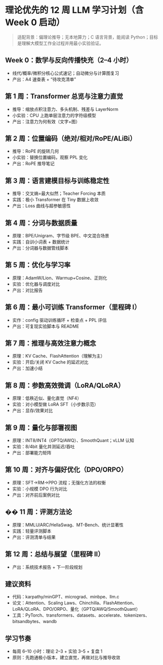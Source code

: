 # 理论优先的 12 周 LLM 学习计划（含 Week 0 启动）

> 适配背景：偏理论推导；无本地算力；C 语言背景，能阅读 Python；目标是理解大模型工作全过程并用最小实验验证。

## Week 0：数学与反向传播快充（2–4 小时）
- 线代/概率/微积分核心公式速记；自动微分与计算图复习
- 产出：A4 速查表 + “待攻克清单”

## 第 1 周：Transformer 总览与注意力直觉
- 推导：缩放点积注意力、多头机制、残差与 LayerNorm
- 小实验：CPU 上跑单层注意力的字符级模型
- 产出：注意力为何有效（文字+图）

## 第 2 周：位置编码（绝对/相对/RoPE/ALiBi）
- 推导：RoPE 的旋转几何
- 小实验：替换位置编码，观察 PPL 变化
- 产出：RoPE 推导笔记

## 第 3 周：语言建模目标与训练稳定性
- 推导：交叉熵=最大似然；Teacher Forcing 本质
- 实践：极小 Transformer 在 Tiny 数据上收敛
- 产出：Loss 曲线与超参敏感性

## 第 4 周：分词与数据质量
- 原理：BPE/Unigram、字节级 BPE、中文混合场景
- 实践：自训小词表 + 数据统计
- 产出：分词器与数据管线脚本

## 第 5 周：优化与学习率
- 原理：AdamW/Lion、Warmup+Cosine、正则化
- 实验：优化器与调度对比
- 产出：对比报告

## 第 6 周：最小可训练 Transformer（里程碑 I）
- 实作：config 驱动训练循环 + 检查点 + PPL 评估
- 产出：可复现实验脚本与 README

## 第 7 周：推理与高效注意力概念
- 原理：KV Cache、FlashAttention（理解为主）
- 实验：开启/关闭 KV Cache 的延迟对比
- 产出：加速小结

## 第 8 周：参数高效微调（LoRA/QLoRA）
- 原理：低秩近似、量化直觉（NF4）
- 实验：对小模型做 LoRA SFT（小步数示范）
- 产出：显存/效果对比

## 第 9 周：量化与部署视图
- 原理：INT8/INT4（GPTQ/AWQ）、SmoothQuant；vLLM 认知
- 实验：8/4bit 量化并测延迟/吞吐
- 产出：部署能力矩阵

## 第 10 周：对齐与偏好优化（DPO/ORPO）
- 原理：SFT→RM→PPO 流程；无强化方法的权衡
- 实验：小规模 DPO 行为对比
- 产出：对齐前后案例对比

## �� 11 周：评测方法论
- 原理：MMLU/ARC/HellaSwag、MT-Bench、统计显著性
- 实践：轻量评测脚本
- 产出：评测清单与结果

## 第 12 周：总结与展望（里程碑 II）
- 产出：系统技术报告 + 下一阶段规划

## 建议资料
- 代码：karpathy/minGPT、micrograd、minbpe、llm.c
- 论文：Attention、Scaling Laws、Chinchilla、FlashAttention、LoRA/QLoRA、DPO/ORPO、量化（GPTQ/AWQ/SmoothQuant）
- 工具：PyTorch、transformers、datasets、accelerate、tokenizers、bitsandbytes、wandb

## 学习节奏
- 每周 6–10 小时：理论 2–3 + 实验 3–5 + 复盘 1
- 原则：先跑通极小版本，建立直觉，再做对比与推导收敛
